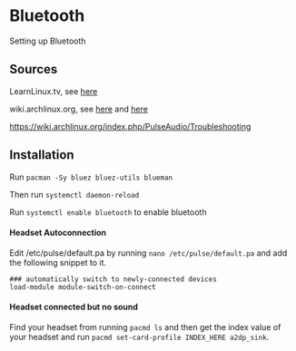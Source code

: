 # Bluetooth
Setting up Bluetooth

## Sources
LearnLinux.tv, see [here](https://www.youtube.com/watch?v=TNDisr6z7Rc)

wiki.archlinux.org, see [here](https://wiki.archlinux.org/index.php/PulseAudio/Troubleshooting) and [here](https://wiki.archlinux.org/index.php/Bluetooth_headset)

https://wiki.archlinux.org/index.php/PulseAudio/Troubleshooting

## Installation
Run ```pacman -Sy bluez bluez-utils blueman```

Then run ```systemctl daemon-reload```

Run ```systemctl enable bluetooth``` to enable bluetooth

#### Headset Autoconnection
Edit /etc/pulse/default.pa by running ```nano /etc/pulse/default.pa``` and add the following snippet to it.
```
### automatically switch to newly-connected devices
load-module module-switch-on-connect
```

#### Headset connected but no sound
Find your headset from running ```pacmd ls``` and then get the index value of your headset and run ```pacmd set-card-profile INDEX_HERE a2dp_sink```.
